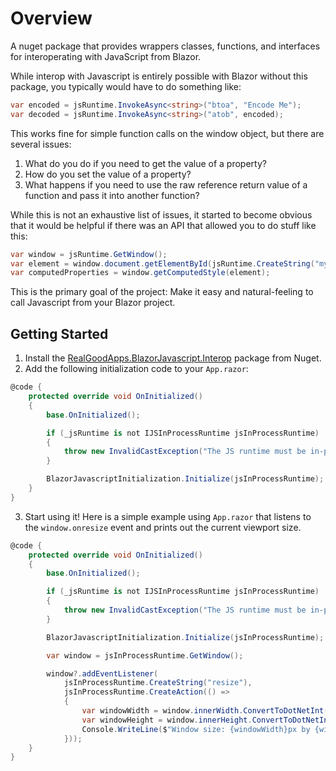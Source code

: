 # Overview

A nuget package that provides wrappers classes, functions, and interfaces for interoperating with JavaScript from Blazor.

While interop with Javascript is entirely possible with Blazor without this package, you typically would have to do something like:
```csharp
var encoded = jsRuntime.InvokeAsync<string>("btoa", "Encode Me");
var decoded = jsRuntime.InvokeAsync<string>("atob", encoded);
```

This works fine for simple function calls on the window object, but there are several issues:
1) What do you do if you need to get the value of a property?
2) How do you set the value of a property?
3) What happens if you need to use the raw reference return value of a function and pass it into another function?

While this is not an exhaustive list of issues, it started to become obvious that it would be helpful if there was an API that allowed you to do stuff like this:

```csharp
var window = jsRuntime.GetWindow();
var element = window.document.getElementById(jsRuntime.CreateString("myCoolElement"));
var computedProperties = window.getComputedStyle(element);
```

This is the primary goal of the project: Make it easy and natural-feeling to call Javascript from your Blazor project.

## Getting Started

1) Install the [RealGoodApps.BlazorJavascript.Interop](https://www.nuget.org/packages/RealGoodApps.BlazorJavascript.Interop) package from Nuget.
2) Add the following initialization code to your `App.razor`:

```csharp
@code {
    protected override void OnInitialized()
    {
        base.OnInitialized();

        if (_jsRuntime is not IJSInProcessRuntime jsInProcessRuntime)
        {
            throw new InvalidCastException("The JS runtime must be in-process.");
        }

        BlazorJavascriptInitialization.Initialize(jsInProcessRuntime);
    }
}
```

3) Start using it! Here is a simple example using `App.razor` that listens to the `window.onresize` event and prints out the current viewport size.

```csharp
@code {
    protected override void OnInitialized()
    {
        base.OnInitialized();

        if (_jsRuntime is not IJSInProcessRuntime jsInProcessRuntime)
        {
            throw new InvalidCastException("The JS runtime must be in-process.");
        }

        BlazorJavascriptInitialization.Initialize(jsInProcessRuntime);

        var window = jsInProcessRuntime.GetWindow();

        window?.addEventListener(
            jsInProcessRuntime.CreateString("resize"),
            jsInProcessRuntime.CreateAction(() =>
            {
                var windowWidth = window.innerWidth.ConvertToDotNetInt();
                var windowHeight = window.innerHeight.ConvertToDotNetInt();
                Console.WriteLine($"Window size: {windowWidth}px by {windowHeight}px");
            }));
    }
}
```